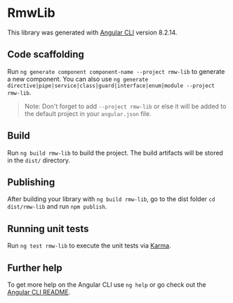 # RmwLib

This library was generated with [Angular CLI](https://github.com/angular/angular-cli) version 8.2.14.

## Code scaffolding

Run `ng generate component component-name --project rmw-lib` to generate a new component. You can also use `ng generate directive|pipe|service|class|guard|interface|enum|module --project rmw-lib`.
> Note: Don't forget to add `--project rmw-lib` or else it will be added to the default project in your `angular.json` file. 

## Build

Run `ng build rmw-lib` to build the project. The build artifacts will be stored in the `dist/` directory.

## Publishing

After building your library with `ng build rmw-lib`, go to the dist folder `cd dist/rmw-lib` and run `npm publish`.

## Running unit tests

Run `ng test rmw-lib` to execute the unit tests via [Karma](https://karma-runner.github.io).

## Further help

To get more help on the Angular CLI use `ng help` or go check out the [Angular CLI README](https://github.com/angular/angular-cli/blob/master/README.md).
